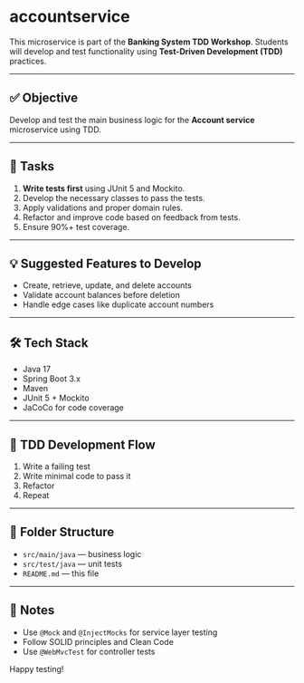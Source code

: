 
# accountservice

This microservice is part of the **Banking System TDD Workshop**. Students will develop and test functionality using **Test-Driven Development (TDD)** practices.

---

## ✅ Objective

Develop and test the main business logic for the **Account service** microservice using TDD.

---

## 🧪 Tasks

1. **Write tests first** using JUnit 5 and Mockito.
2. Develop the necessary classes to pass the tests.
3. Apply validations and proper domain rules.
4. Refactor and improve code based on feedback from tests.
5. Ensure 90%+ test coverage.

---

## 💡 Suggested Features to Develop

- Create, retrieve, update, and delete accounts
- Validate account balances before deletion
- Handle edge cases like duplicate account numbers

---

## 🛠 Tech Stack

- Java 17
- Spring Boot 3.x
- Maven
- JUnit 5 + Mockito
- JaCoCo for code coverage

---

## 🧵 TDD Development Flow

1. Write a failing test
2. Write minimal code to pass it
3. Refactor
4. Repeat

---

## 📂 Folder Structure

- `src/main/java` — business logic
- `src/test/java` — unit tests
- `README.md` — this file

---

## 📌 Notes

- Use `@Mock` and `@InjectMocks` for service layer testing
- Follow SOLID principles and Clean Code
- Use `@WebMvcTest` for controller tests

Happy testing!
